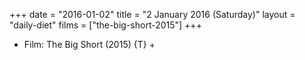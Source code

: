 +++
date = "2016-01-02"
title = "2 January 2016 (Saturday)"
layout = "daily-diet"
films = ["the-big-short-2015"]
+++


* Film: The Big Short (2015) {T} +
